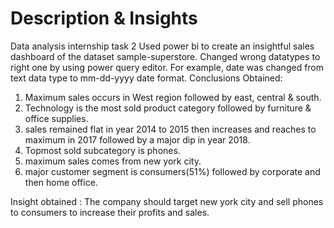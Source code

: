 # Description & Insights
Data analysis internship task 2
Used power bi to create an insightful sales dashboard of the dataset sample-superstore.
Changed wrong datatypes to right one by using power query editor. For example, date was changed from text data type to mm-dd-yyyy date format.
Conclusions Obtained:
1. Maximum sales occurs in West region followed by east, central & south.
2. Technology is the most sold product category followed by furniture & office supplies.
3. sales remained flat in year 2014 to 2015 then increases and reaches to maximum in 2017 followed by a major dip in year 2018.
4. Topmost sold subcategory is phones.
5. maximum sales comes from new york city.
6. major customer segment is consumers(51%) followed by corporate and then home office.

Insight obtained :
The company should target new york city and sell phones to consumers to increase their profits and sales.
